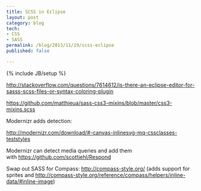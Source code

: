 ```yaml
---
title: SCSS in Eclipse
layout: post
category: blog
tech:
- CSS
- SASS
permalink: /blog/2013/11/19/scss-eclipse
published: false

---
```

{% include JB/setup %}
<div id="node-294" class="node node-blog node-promoted node-unpublished">
  <div class="content clearfix">
    <div class="field field-name-body field-type-text-with-summary field-label-hidden"><div class="field-items"><div class="field-item even"><p><a href="http://stackoverflow.com/questions/7614612/is-there-an-eclipse-editor-for-sasss-scss-files-or-syntax-coloring-plugin">http://stackoverflow.com/questions/7614612/is-there-an-eclipse-editor-for-sasss-scss-files-or-syntax-coloring-plugin</a></p>
<p><a href="https://github.com/matthieua/sass-css3-mixins/blob/master/css3-mixins.scss">https://github.com/matthieua/sass-css3-mixins/blob/master/css3-mixins.scss</a></p>
<p>Modernizr adds detection:</p>
<p><a href="http://modernizr.com/download/#-canvas-inlinesvg-mq-cssclasses-teststyles">http://modernizr.com/download/#-canvas-inlinesvg-mq-cssclasses-teststyles</a></p>
<p>Modernizr can detect media queries and add them with <a href="https://github.com/scottjehl/Respond">https://github.com/scottjehl/Respond</a></p>
<p>Swap out SASS for Compass: <a href="http://compass-style.org/">http://compass-style.org/</a> (adds support for sprites and <a href="http://compass-style.org/reference/compass/helpers/inline-data/#inline-image">http://compass-style.org/reference/compass/helpers/inline-data/#inline-image</a>)</p>
</div></div></div>  </div>
</div>
